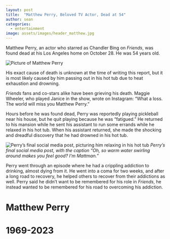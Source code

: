 ```yaml
---
layout: post
title:  "Matthew Perry, Beloved TV Actor, Dead at 54"
author: sean
categories:
  - entertainment
image: assets/images/header_matthew.jpg
---
```


Matthew Perry, an actor who starred as Chandler Bing on _Friends_, was found dead at his Los Angeles home on October 28. He was 54 years old.

![Picture of Matthew Perry](https://lh7-us.googleusercontent.com/zDMQfShWk7-dWDWYVc79AKOQsIiOwBO3NG5cOYo9YuRZ3LpRmIvIiBAzSJMAJz0JMdZeUDpJfkMsMYmV-aLWR1mg-z4VHcvulQPTZ2YqldFrDHrWWRIv8X3hmsBQiTjU4jQ3EeVsaGEcscxmHPlKwpk)

His exact cause of death is unknown at the time of writing this report, but it is most likely caused by him passing out in his hot tub due to heat exhaustion and drowning.

_Friends_ fans and co-stars alike have been grieving his death. Maggie Wheeler, who played Janice in the show, wrote on Instagram: “What a loss. The world will miss you Matthew Perry.”

Hours before he was found dead, Perry was reportedly playing pickleball near his house, but he quit playing because he was “fatigued.” He returned to his mansion while he sent his assistant to run some errands while he relaxed in his hot tub. When his assistant returned, she made the shocking and dreadful discovery that he had drowned in his hot tub.

![Perry’s final social media post, picturing him relaxing in his hot tub](https://lh7-us.googleusercontent.com/fffxGrIzaAjXyi_SphFGu7dJ4oMKIv0sfZgTTyB-DX9zH9LQwkh1fYitlOrUcEnUu1_6Z0wvmGERX1tgRNtLzjYjC6UHPUbm9VZWFqc8xTL9p9-w2Gb0E3fzSlSKJE8DXZnJ0-VERculO8df8MCFvhg)
_Perry’s final social media post, with the caption “Oh, so warm water swirling around makes you feel good? I’m Mattman.”_

Perry went through an episode where he had a crippling addiction to drinking, almost dying from it. He went into a coma for two weeks, and after a long road to recovery, he helped others to recover from their addictions as well. Perry said he didn’t want to be remembered for his role in _Friends_, he instead wanted to be remembered for his road to overcoming his addiction.

# Matthew Perry

# 1969-2023
